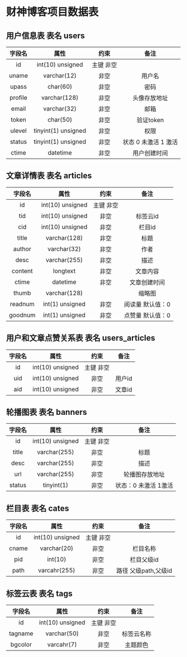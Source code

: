 # 财神博客项目数据表

## 用户信息表 表名 users

| 字段名  |        属性         |   约束    |         备注         |
| :-----: | :-----------------: | :-------: | :------------------: |
|   id    |  int(10) unsigned   | 主键 非空 |                      |
|  uname  |     varchar(12)     |   非空    |        用户名        |
|  upass  |      char(60)       |   非空    |         密码         |
| profile |    varchar(128)     |   非空    |     头像存放地址     |
|  email  |     varchar(32)     |   非空    |         邮箱         |
|  token  |      char(50)       |   非空    |      验证token       |
| ulevel  | tinyint(1) unsigned |   非空    |         权限         |
| status  | tinyint(1) unsigned |   非空    | 状态 0 未激活 1 激活 |
|  ctime  |      datetime       |   非空    |     用户创建时间     |

## 文章详情表 表名 articles

| 字段名  |       属性       |   约束    |       备注       |
| :-----: | :--------------: | :-------: | :--------------: |
|   id    | int(10) unsigned | 主键 非空 |                  |
|   tid   | int(10) unsigned |   非空    |     标签云id     |
|   cid   | int(10) unsigned |   非空    |      栏目id      |
|  title  |   varchar(128)   |   非空    |       标题       |
| author  |   varchar(32)    |   非空    |       作者       |
|  desc   |   varchar(255)   |   非空    |       描述       |
| content |     longtext     |   非空    |     文章内容     |
|  ctime  |     datetime     |   非空    |   文章创建时间   |
|  thumb  |   varchar(128)   |           |      缩略图      |
| readnum | int(1) unsigned  |   非空    | 阅读量 默认值：0 |
| goodnum | int(1) unsigned  |   非空    | 点赞量 默认值：0 |

## 用户和文章点赞关系表 表名 users_articles

| 字段名 |       属性       |   约束    |  备注  |
| :----: | :--------------: | :-------: | :----: |
|   id   | int(10) unsigned | 主键 非空 |        |
|  uid   | int(10) unsigned |   非空    | 用户id |
|  aid   | int(10) unsigned |   非空    | 文章id |

## 轮播图表 表名 banners

| 字段名 |       属性       |   约束    |         备注         |
| :----: | :--------------: | :-------: | :------------------: |
|   id   | int(10) unsigned | 主键 非空 |                      |
| title  |   varchar(255)   |   非空    |         标题         |
|  desc  |   varchar(255)   |   非空    |         描述         |
|  url   |   varchar(255)   |   非空    |    轮播图存放地址    |
| status |    tinyint(1)    |   非空    | 状态：0 未激活 1激活 |

## 栏目表 表名 cates

| 字段名 |       属性       |   约束    |         备注         |
| :----: | :--------------: | :-------: | :------------------: |
|   id   | int(10) unsigned | 主键 非空 |                      |
| cname  |   varchar(20)    |   非空    |       栏目名称       |
|  pid   |     int(10)      |   非空    |      栏目父级id      |
|  path  |   varcahr(255)   |   非空    | 路径 父级path,父级id |

## 标签云表 表名 tags

| 字段名  |       属性       |   约束    |    备注    |
| :-----: | :--------------: | :-------: | :--------: |
|   id    | int(10) unsigned | 主键 非空 |            |
| tagname |   varchar(50)    |   非空    | 标签云名称 |
| bgcolor |    varcahr(7)    |   非空    |  主题颜色  |

